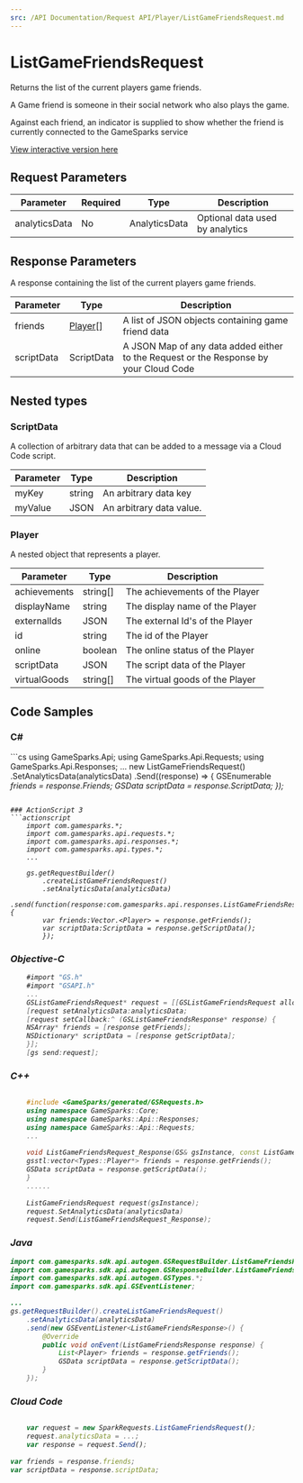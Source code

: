 ```yaml
---
src: /API Documentation/Request API/Player/ListGameFriendsRequest.md
---
```


# ListGameFriendsRequest


Returns the list of the current players game friends.

A Game friend is someone in their social network who also plays the game.

Against each friend, an indicator is supplied to show whether the friend is currently connected to the GameSparks service


<a href="https://api.gamesparks.net/#listgamefriendsrequest" target="_gsapi">View interactive version here</a>

## Request Parameters

Parameter | Required | Type | Description
--------- | -------- | ---- | -----------
analyticsData | No | AnalyticsData | Optional data used by analytics

## Response Parameters


A response containing the list of the current players game friends.

Parameter | Type | Description
--------- | ---- | -----------
friends | [Player[]](#player) | A list of JSON objects containing game friend data
scriptData | ScriptData | A JSON Map of any data added either to the Request or the Response by your Cloud Code

## Nested types

### ScriptData

A collection of arbitrary data that can be added to a message via a Cloud Code script.

Parameter | Type | Description
--------- | ---- | -----------
myKey | string | An arbitrary data key
myValue | JSON | An arbitrary data value.

### Player

A nested object that represents a player.

Parameter | Type | Description
--------- | ---- | -----------
achievements | string[] | The achievements of the Player
displayName | string | The display name of the Player
externalIds | JSON | The external Id's of the Player
id | string | The id of the Player
online | boolean | The online status of the Player
scriptData | JSON | The script data of the Player
virtualGoods | string[] | The virtual goods of the Player


## Code Samples

<h3>C#</h3>
```cs
	using GameSparks.Api;
	using GameSparks.Api.Requests;
	using GameSparks.Api.Responses;
	...
	new ListGameFriendsRequest()
		.SetAnalyticsData(analyticsData)
		.Send((response) => {
		GSEnumerable<var> friends = response.Friends; 
		GSData scriptData = response.ScriptData; 
		});

```

### ActionScript 3
```actionscript
	import com.gamesparks.*;
	import com.gamesparks.api.requests.*;
	import com.gamesparks.api.responses.*;
	import com.gamesparks.api.types.*;
	...
	
	gs.getRequestBuilder()
	    .createListGameFriendsRequest()
		.setAnalyticsData(analyticsData)
		.send(function(response:com.gamesparks.api.responses.ListGameFriendsResponse):void {
		var friends:Vector.<Player> = response.getFriends(); 
		var scriptData:ScriptData = response.getScriptData(); 
		});

```

### Objective-C
```objectivec
	#import "GS.h"
	#import "GSAPI.h"
	...
	GSListGameFriendsRequest* request = [[GSListGameFriendsRequest alloc] init];
	[request setAnalyticsData:analyticsData;
	[request setCallback:^ (GSListGameFriendsResponse* response) {
	NSArray* friends = [response getFriends]; 
	NSDictionary* scriptData = [response getScriptData]; 
	}];
	[gs send:request];

```

### C++
```cpp

	#include <GameSparks/generated/GSRequests.h>
	using namespace GameSparks::Core;
	using namespace GameSparks::Api::Responses;
	using namespace GameSparks::Api::Requests;
	...
	
	void ListGameFriendsRequest_Response(GS& gsInstance, const ListGameFriendsResponse& response) {
	gsstl:vector<Types::Player*> friends = response.getFriends(); 
	GSData scriptData = response.getScriptData(); 
	}
	......
	
	ListGameFriendsRequest request(gsInstance);
	request.SetAnalyticsData(analyticsData)
	request.Send(ListGameFriendsRequest_Response);
```

### Java
```java
import com.gamesparks.sdk.api.autogen.GSRequestBuilder.ListGameFriendsRequest;
import com.gamesparks.sdk.api.autogen.GSResponseBuilder.ListGameFriendsResponse;
import com.gamesparks.sdk.api.autogen.GSTypes.*;
import com.gamesparks.sdk.api.GSEventListener;

...
gs.getRequestBuilder().createListGameFriendsRequest()
	.setAnalyticsData(analyticsData)
	.send(new GSEventListener<ListGameFriendsResponse>() {
		@Override
		public void onEvent(ListGameFriendsResponse response) {
			List<Player> friends = response.getFriends(); 
			GSData scriptData = response.getScriptData(); 
		}
	});

```

### Cloud Code
```javascript

	var request = new SparkRequests.ListGameFriendsRequest();
	request.analyticsData = ...;
	var response = request.Send();
	
var friends = response.friends; 
var scriptData = response.scriptData; 
```


